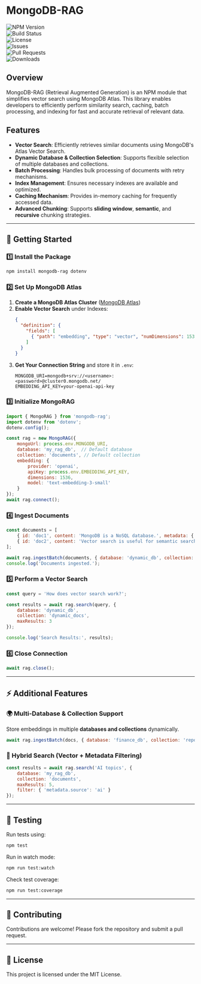 # MongoDB-RAG

![NPM Version](https://img.shields.io/npm/v/mongodb-rag?color=blue&label=npm)  
![Build Status](https://github.com/mongodb-developer/mongodb-rag/actions/workflows/test.yml/badge.svg)  
![License](https://img.shields.io/github/license/mongodb-developer/mongodb-rag)  
![Issues](https://img.shields.io/github/issues/mongodb-developer/mongodb-rag)  
![Pull Requests](https://img.shields.io/github/issues-pr/mongodb-developer/mongodb-rag)  
![Downloads](https://img.shields.io/npm/dt/mongodb-rag)  

## Overview
MongoDB-RAG (Retrieval Augmented Generation) is an NPM module that simplifies vector search using MongoDB Atlas. This library enables developers to efficiently perform similarity search, caching, batch processing, and indexing for fast and accurate retrieval of relevant data.

## Features
- **Vector Search**: Efficiently retrieves similar documents using MongoDB's Atlas Vector Search.
- **Dynamic Database & Collection Selection**: Supports flexible selection of multiple databases and collections.
- **Batch Processing**: Handles bulk processing of documents with retry mechanisms.
- **Index Management**: Ensures necessary indexes are available and optimized.
- **Caching Mechanism**: Provides in-memory caching for frequently accessed data.
- **Advanced Chunking**: Supports **sliding window**, **semantic**, and **recursive** chunking strategies.

---

## **🚀 Getting Started**

### **1️⃣ Install the Package**
```sh
npm install mongodb-rag dotenv
```

### **2️⃣ Set Up MongoDB Atlas**
1. **Create a MongoDB Atlas Cluster** ([MongoDB Atlas](https://www.mongodb.com/atlas))
2. **Enable Vector Search** under Indexes:
   ```json
   {
     "definition": {
       "fields": [
         { "path": "embedding", "type": "vector", "numDimensions": 1536, "similarity": "cosine" }
       ]
     }
   }
   ```
3. **Get Your Connection String** and store it in `.env`:
   ```env
   MONGODB_URI=mongodb+srv://<username>:<password>@cluster0.mongodb.net/
   EMBEDDING_API_KEY=your-openai-api-key
   ```

### **3️⃣ Initialize MongoRAG**
```javascript
import { MongoRAG } from 'mongodb-rag';
import dotenv from 'dotenv';
dotenv.config();

const rag = new MongoRAG({
    mongoUrl: process.env.MONGODB_URI,
    database: 'my_rag_db',  // Default database
    collection: 'documents', // Default collection
    embedding: {
        provider: 'openai',
        apiKey: process.env.EMBEDDING_API_KEY,
        dimensions: 1536,
        model: 'text-embedding-3-small'
    }
});
await rag.connect();
```

### **4️⃣ Ingest Documents**
```javascript
const documents = [
    { id: 'doc1', content: 'MongoDB is a NoSQL database.', metadata: { source: 'docs' } },
    { id: 'doc2', content: 'Vector search is useful for semantic search.', metadata: { source: 'ai' } }
];

await rag.ingestBatch(documents, { database: 'dynamic_db', collection: 'dynamic_docs' });
console.log('Documents ingested.');
```

### **5️⃣ Perform a Vector Search**
```javascript
const query = 'How does vector search work?';

const results = await rag.search(query, {
    database: 'dynamic_db',
    collection: 'dynamic_docs',
    maxResults: 3
});

console.log('Search Results:', results);
```

### **6️⃣ Close Connection**
```javascript
await rag.close();
```

---

## **⚡ Additional Features**

### **🌍 Multi-Database & Collection Support**
Store embeddings in multiple **databases and collections** dynamically.
```javascript
await rag.ingestBatch(docs, { database: 'finance_db', collection: 'reports' });
```

### **🔎 Hybrid Search (Vector + Metadata Filtering)**
```javascript
const results = await rag.search('AI topics', {
    database: 'my_rag_db',
    collection: 'documents',
    maxResults: 5,
    filter: { 'metadata.source': 'ai' }
});
```

---

## **🧪 Testing**
Run tests using:
```sh
npm test
```
Run in watch mode:
```sh
npm run test:watch
```
Check test coverage:
```sh
npm run test:coverage
```

---

## **🤝 Contributing**
Contributions are welcome! Please fork the repository and submit a pull request.

---

## **📜 License**
This project is licensed under the MIT License.

